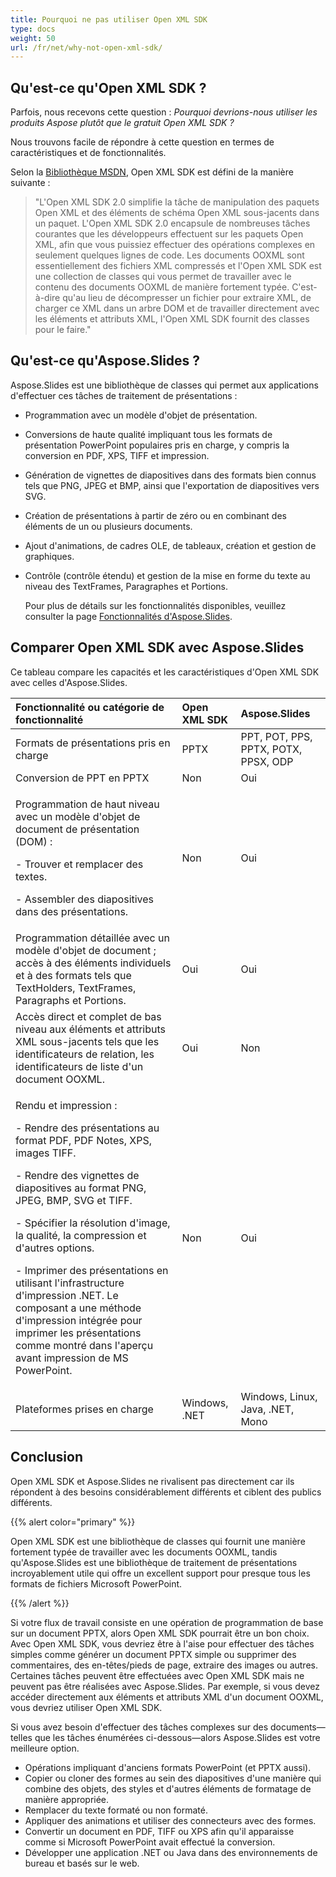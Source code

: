 ```yaml
---
title: Pourquoi ne pas utiliser Open XML SDK
type: docs
weight: 50
url: /fr/net/why-not-open-xml-sdk/
---
```


## **Qu'est-ce qu'Open XML SDK ?**
Parfois, nous recevons cette question : *Pourquoi devrions-nous utiliser les produits Aspose plutôt que le gratuit Open XML SDK ?*

Nous trouvons facile de répondre à cette question en termes de caractéristiques et de fonctionnalités.

Selon la [Bibliothèque MSDN](https://docs.microsoft.com/en-us/office/open-xml/open-xml-sdk), Open XML SDK est défini de la manière suivante :

> "L'Open XML SDK 2.0 simplifie la tâche de manipulation des paquets Open XML et des éléments de schéma Open XML sous-jacents dans un paquet. L'Open XML SDK 2.0 encapsule de nombreuses tâches courantes que les développeurs effectuent sur les paquets Open XML, afin que vous puissiez effectuer des opérations complexes en seulement quelques lignes de code. Les documents OOXML sont essentiellement des fichiers XML compressés et l'Open XML SDK est une collection de classes qui vous permet de travailler avec le contenu des documents OOXML de manière fortement typée. C'est-à-dire qu'au lieu de décompresser un fichier pour extraire XML, de charger ce XML dans un arbre DOM et de travailler directement avec les éléments et attributs XML, l'Open XML SDK fournit des classes pour le faire."

## **Qu'est-ce qu'Aspose.Slides ?**
Aspose.Slides est une bibliothèque de classes qui permet aux applications d'effectuer ces tâches de traitement de présentations :

- Programmation avec un modèle d'objet de présentation.

- Conversions de haute qualité impliquant tous les formats de présentation PowerPoint populaires pris en charge, y compris la conversion en PDF, XPS, TIFF et impression.

- Génération de vignettes de diapositives dans des formats bien connus tels que PNG, JPEG et BMP, ainsi que l'exportation de diapositives vers SVG.

- Création de présentations à partir de zéro ou en combinant des éléments de un ou plusieurs documents.

- Ajout d'animations, de cadres OLE, de tableaux, création et gestion de graphiques.

- Contrôle (contrôle étendu) et gestion de la mise en forme du texte au niveau des TextFrames, Paragraphes et Portions.

  Pour plus de détails sur les fonctionnalités disponibles, veuillez consulter la page [Fonctionnalités d'Aspose.Slides](/slides/fr/net/product-overview/).

## **Comparer Open XML SDK avec Aspose.Slides**
Ce tableau compare les capacités et les caractéristiques d'Open XML SDK avec celles d'Aspose.Slides.

|**Fonctionnalité ou catégorie de fonctionnalité**|**Open XML SDK**|**Aspose.Slides**|
| :- | :- | :- |
|Formats de présentations pris en charge|PPTX|PPT, POT, PPS, PPTX, POTX, PPSX, ODP|
|Conversion de PPT en PPTX |Non|Oui|
|<p>Programmation de haut niveau avec un modèle d'objet de document de présentation (DOM) : </p><p>- Trouver et remplacer des textes.</p><p>- Assembler des diapositives dans des présentations.</p>|Non|Oui|
|Programmation détaillée avec un modèle d'objet de document ; accès à des éléments individuels et à des formats tels que TextHolders, TextFrames, Paragraphs et Portions.|Oui|Oui|
|Accès direct et complet de bas niveau aux éléments et attributs XML sous-jacents tels que les identificateurs de relation, les identificateurs de liste d'un document OOXML.|Oui|Non|
|<p>Rendu et impression :</p><p>- Rendre des présentations au format PDF, PDF Notes, XPS, images TIFF.</p><p>- Rendre des vignettes de diapositives au format PNG, JPEG, BMP, SVG et TIFF.</p><p>- Spécifier la résolution d'image, la qualité, la compression et d'autres options.</p><p>- Imprimer des présentations en utilisant l'infrastructure d'impression .NET. Le composant a une méthode d'impression intégrée pour imprimer les présentations comme montré dans l'aperçu avant impression de MS PowerPoint.</p>|Non|Oui|
|Plateformes prises en charge|Windows, .NET|Windows, Linux, Java, .NET, Mono|

## **Conclusion**
Open XML SDK et Aspose.Slides ne rivalisent pas directement car ils répondent à des besoins considérablement différents et ciblent des publics différents.

{{% alert color="primary" %}} 

Open XML SDK est une bibliothèque de classes qui fournit une manière fortement typée de travailler avec les documents OOXML, tandis qu'Aspose.Slides est une bibliothèque de traitement de présentations incroyablement utile qui offre un excellent support pour presque tous les formats de fichiers Microsoft PowerPoint. 

{{% /alert %}} 

Si votre flux de travail consiste en une opération de programmation de base sur un document PPTX, alors Open XML SDK pourrait être un bon choix. Avec Open XML SDK, vous devriez être à l'aise pour effectuer des tâches simples comme générer un document PPTX simple ou supprimer des commentaires, des en-têtes/pieds de page, extraire des images ou autres. Certaines tâches peuvent être effectuées avec Open XML SDK mais ne peuvent pas être réalisées avec Aspose.Slides. Par exemple, si vous devez accéder directement aux éléments et attributs XML d'un document OOXML, vous devriez utiliser Open XML SDK.

Si vous avez besoin d'effectuer des tâches complexes sur des documents—telles que les tâches énumérées ci-dessous—alors Aspose.Slides est votre meilleure option.

- Opérations impliquant d'anciens formats PowerPoint (et PPTX aussi).
- Copier ou cloner des formes au sein des diapositives d'une manière qui combine des objets, des styles et d'autres éléments de formatage de manière appropriée.
- Remplacer du texte formaté ou non formaté.
- Appliquer des animations et utiliser des connecteurs avec des formes.
- Convertir un document en PDF, TIFF ou XPS afin qu'il apparaisse comme si Microsoft PowerPoint avait effectué la conversion.
- Développer une application .NET ou Java dans des environnements de bureau et basés sur le web.